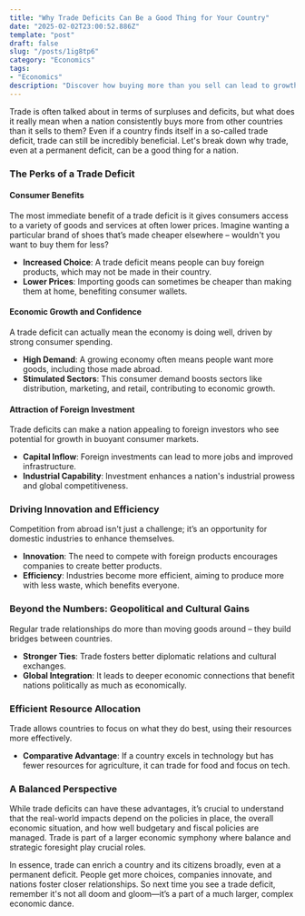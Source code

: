 ```yaml
---
title: "Why Trade Deficits Can Be a Good Thing for Your Country"
date: "2025-02-02T23:00:52.886Z"
template: "post"
draft: false
slug: "/posts/1ig8tp6"
category: "Economics"
tags:
- "Economics"
description: "Discover how buying more than you sell can lead to growth, innovation, and global ties."
---
```

Trade is often talked about in terms of surpluses and deficits, but what does it really mean when a nation consistently buys more from other countries than it sells to them? Even if a country finds itself in a so-called trade deficit, trade can still be incredibly beneficial. Let's break down why trade, even at a permanent deficit, can be a good thing for a nation.

### The Perks of a Trade Deficit

#### Consumer Benefits

The most immediate benefit of a trade deficit is it gives consumers access to a variety of goods and services at often lower prices. Imagine wanting a particular brand of shoes that’s made cheaper elsewhere – wouldn't you want to buy them for less? 

- **Increased Choice**: A trade deficit means people can buy foreign products, which may not be made in their country.
- **Lower Prices**: Importing goods can sometimes be cheaper than making them at home, benefiting consumer wallets.

#### Economic Growth and Confidence

A trade deficit can actually mean the economy is doing well, driven by strong consumer spending.

- **High Demand**: A growing economy often means people want more goods, including those made abroad.
- **Stimulated Sectors**: This consumer demand boosts sectors like distribution, marketing, and retail, contributing to economic growth.

#### Attraction of Foreign Investment

Trade deficits can make a nation appealing to foreign investors who see potential for growth in buoyant consumer markets.

- **Capital Inflow**: Foreign investments can lead to more jobs and improved infrastructure.
- **Industrial Capability**: Investment enhances a nation's industrial prowess and global competitiveness.

### Driving Innovation and Efficiency

Competition from abroad isn't just a challenge; it’s an opportunity for domestic industries to enhance themselves.

- **Innovation**: The need to compete with foreign products encourages companies to create better products.
- **Efficiency**: Industries become more efficient, aiming to produce more with less waste, which benefits everyone.

### Beyond the Numbers: Geopolitical and Cultural Gains

Regular trade relationships do more than moving goods around – they build bridges between countries.

- **Stronger Ties**: Trade fosters better diplomatic relations and cultural exchanges.
- **Global Integration**: It leads to deeper economic connections that benefit nations politically as much as economically.

### Efficient Resource Allocation

Trade allows countries to focus on what they do best, using their resources more effectively.

- **Comparative Advantage**: If a country excels in technology but has fewer resources for agriculture, it can trade for food and focus on tech.

### A Balanced Perspective

While trade deficits can have these advantages, it’s crucial to understand that the real-world impacts depend on the policies in place, the overall economic situation, and how well budgetary and fiscal policies are managed. Trade is part of a larger economic symphony where balance and strategic foresight play crucial roles.

In essence, trade can enrich a country and its citizens broadly, even at a permanent deficit. People get more choices, companies innovate, and nations foster closer relationships. So next time you see a trade deficit, remember it's not all doom and gloom—it’s a part of a much larger, complex economic dance.